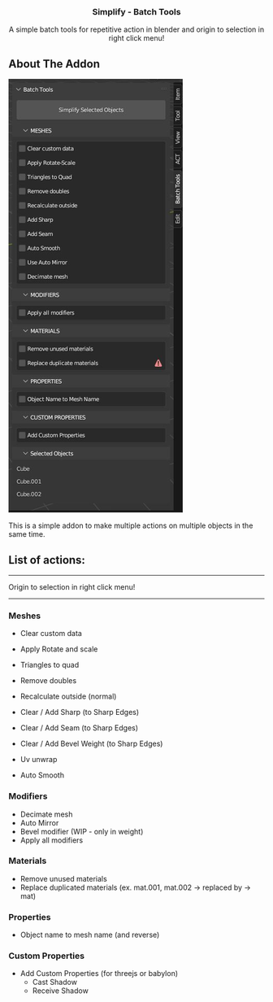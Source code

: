 <!-- PROJECT LOGO -->
<br />
<div align="center">
  <h3 align="center">Simplify - Batch Tools</h3>

  <p align="center">
    A simple batch tools for repetitive action in blender and origin to selection in right click menu!
  </p>
</div>

<!-- ABOUT THE PROJECT -->
## About The Addon

[![Product Name Screen Shot][product-screenshot]](images/capture_00.jpg)

This is a simple addon to make multiple actions on multiple objects in the same time.

## List of actions:
___
Origin to selection in right click menu!
___
### Meshes
- Clear custom data
- Apply Rotate and scale
- Triangles to quad
- Remove doubles
- Recalculate outside (normal)

- Clear / Add Sharp (to Sharp Edges)
- Clear / Add Seam (to Sharp Edges)
- Clear / Add Bevel Weight (to Sharp Edges)
- Uv unwrap

- Auto Smooth

### Modifiers
- Decimate mesh
- Auto Mirror
- Bevel modifier (WIP - only in weight)
- Apply all modifiers

### Materials
- Remove unused materials
- Replace duplicated materials (ex. mat.001, mat.002 -> replaced by -> mat)

### Properties
- Object name to mesh name (and reverse)

### Custom Properties
- Add Custom Properties (for threejs or babylon)
    - Cast Shadow
    - Receive Shadow

[product-screenshot]: images/capture_00.jpg